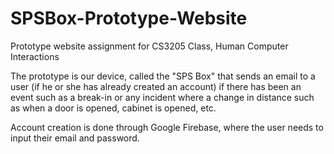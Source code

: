 # SPSBox-Prototype-Website
Prototype website assignment for CS3205 Class, Human Computer Interactions

The prototype is our device, called the "SPS Box" that sends an email to a user (if he or she has already created an account) if there has been an event such as a break-in or any incident where a change in distance such as when a door is opened, cabinet is opened, etc.  

Account creation is done through Google Firebase, where the user needs to input their email and password.
